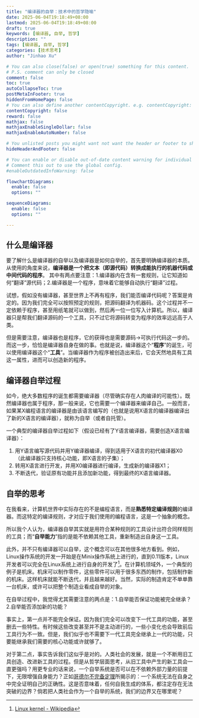 ```yaml
---
title: "编译器的自举：技术中的哲学隐喻"
date: 2025-06-04T19:18:49+08:00
lastmod: 2025-06-04T19:18:49+08:00
draft: true
keywords: [编译器, 自举, 哲学]
description: ""
tags: [编译器, 自举, 哲学]
categories: [技术思考]
author: "Jinhao Xu"

# You can also close(false) or open(true) something for this content.
# P.S. comment can only be closed
comment: false
toc: true
autoCollapseToc: true
postMetaInFooter: true
hiddenFromHomePage: false
# You can also define another contentCopyright. e.g. contentCopyright: "This is another copyright."
contentCopyright: false
reward: false
mathjax: false
mathjaxEnableSingleDollar: false
mathjaxEnableAutoNumber: false

# You unlisted posts you might want not want the header or footer to show
hideHeaderAndFooter: false

# You can enable or disable out-of-date content warning for individual post.
# Comment this out to use the global config.
#enableOutdatedInfoWarning: false

flowchartDiagrams:
  enable: false
  options: ""

sequenceDiagrams: 
  enable: false
  options: ""

---
```


<!--more-->

## 什么是编译器
要了解什么是编译器的自举以及编译器是如何自举的，首先要明确编译器的本质。从使用的角度来说，**编译器是一个把文本（即源代码）转换成能执行的机器代码或中间代码的程序**。
其中有两点要注意：1.编译器内在含有一套规则，让它知道如何“翻译”源代码；2.编译器是一个程序，意味着它能够自动执行“翻译”过程。

试想，假如没有编译器，甚至世界上不再有程序，我们能否编译代码呢？答案是肯定的。因为我们完全可以按照预定的规则，把源码翻译为机器码。这个过程并不一定依赖于程序，甚至用纸笔就可以做到，然后再一位一位写入计算机。所以，编译器只是帮我们翻译源码的一个工具，只不过它将源码转变为程序的效率远远高于人类。

但是需要注意，编译器也是程序，它的获得也是需要源码->可执行代码这一步的。而这一步，恰恰是编译器自身在做的事。也就是说，编译器这个“**程序**”的诞生，可以使用编译器这个“**工具**”。当编译器作为程序被创造出来后，它会天然地具有工具这一属性，进而可以创造新的程序。

## 编译器自举过程
如今，绝大多数程序的诞生都需要编译器（尽管确实存在人肉编译的可能性）。既然编译器也属于程序，那一般来说，它也需要一个编译器来编译自己。一般而言，如果某X编程语言的编译器是由该语言编写的（也就是说用X语言的编译器编译出了新的X语言的编译器），就称为自举（或者自托管）。

一个典型的编译器自举过程如下（假设已经有了Y语言编译器，需要创造X语言编译器）：
1. 用Y语言编写源代码并用Y编译器编译，得到适用于X语言的初代编译器X0（此编译器只支持核心功能，即X语言的子集）；
2. 转用X语言进行开发，并用X0编译器进行编译，生成新的编译器X1；
3. 不断迭代，验证原有功能并且添加新功能，得到最终的X语言编译器。

## 自举的思考
在我看来，计算机世界中实际存在的不是编程语言，而是**熟悉特定编译规则**的编译器。而这特定的编译规则，才对应于我们使用的编程语言，这是一个抽象的概念。

所以我个人认为，编译器自举其实就是用符合某种规则的工具设计出符合同样规则的工具；而“**自举能力**”指的是能不依赖其他工具，重新制造出自身这一工具。

此外，并不只有编译器可以自举，这个概念可以在其他很多地方看到。例如，Linux操作系统的开发一开始是在Minix操作系统上进行的，直到0.11版本，Linux开发者可以完全在Linux系统上进行自身的开发了[^1]。在计算机领域外，一个典型的例子是机床。机床可以制作零件，这些零件可以用于很多东西的制作，包括制作新的机床。这样机床就能不断迭代，并且越来越好。当然，实际的制造肯定不单单靠一台机床，或许可以把整个制造业看成自举的对象。

[^1]: [Linux kernel - Wikipedia](https://en.wikipedia.org/wiki/Linux_kernel)

在自举过程中，我觉得尤其需要注意的两点是：1.自举能否保证功能被完全继承？2.自举能否添加新的功能？

事实上，第一点并不能完全保证。因为我们完全可以改变下一代工具的功能，甚至删去一些特性。有时候这些改变甚至并不是主动进行的，一些小变化也会导致前后工具行为不一致。但是，我们似乎也不需要下一代工具完全继承上一代的功能，只要能继承我们需要的核心功能或许就够了。

对于第二点，事实告诉我们这似乎是对的。人类社会的发展，就是一个不断用旧工具创造、改进新工具的过程。但是从哲学层面思考，从旧工具中产生的新工具会一直更强吗？用更专业的话来说，一个自举系统是否可以在不依赖外部力量的前提下，无限增强自身能力？正如[哥德尔不完备定理](https://en.wikipedia.org/wiki/G%C3%B6del%27s_incompleteness_theorems)所揭示的：一个系统无法在自身之中完全证明自己的正确性。这是否意味着，任何自我生成的体系，都注定存在无法突破的边界？倘若把人类社会作为一个自举的系统，我们的边界又在哪里呢？